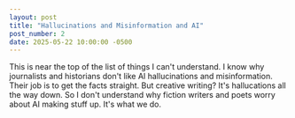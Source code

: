 ```yaml
---
layout: post
title: "Hallucinations and Misinformation and AI"
post_number: 2
date: 2025-05-22 10:00:00 -0500
---
```


This is near the top of the list of things I can't understand. I know why journalists and historians don't like AI hallucinations and misinformation. Their job is to get the facts straight. But creative writing? It's hallucations all the way down. So I don't understand why fiction writers and poets worry about AI making stuff up. It's what we do.